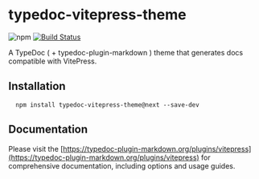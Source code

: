 # typedoc-vitepress-theme

![npm](https://img.shields.io/npm/v/typedoc-vitepress-theme%2Fnext?&logo=npm) [![Build Status](https://github.com/tgreyuk/typedoc-plugin-markdown/actions/workflows/ci.typedoc-vitepress-theme.yml/badge.svg?branch=next)](https://github.com/tgreyuk/typedoc-plugin-markdown/actions/workflows/ci.typedoc-vitepress-theme.yml)

A TypeDoc ( + typedoc-plugin-markdown ) theme that generates docs compatible with VitePress.

## Installation

```shell
  npm install typedoc-vitepress-theme@next --save-dev
  ```

## Documentation

Please visit the [https://typedoc-plugin-markdown.org/plugins/vitepress](https://typedoc-plugin-markdown.org/plugins/vitepress) for comprehensive documentation, including options and usage guides.